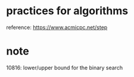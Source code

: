 # practices for algorithms
reference: https://www.acmicpc.net/step

# note
10816: lower/upper bound for the binary search
